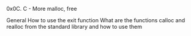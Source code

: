 0x0C. C - More malloc, free


General
How to use the exit function
What are the functions calloc and realloc from the standard library and how to use them

